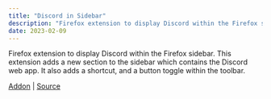 ```yaml
---
title: "Discord in Sidebar"
description: "Firefox extension to display Discord within the Firefox sidebar. This extension adds a new section to the sidebar which contains the Discord web app. It also adds a shortcut, and a button toggle within the toolbar."
date: 2023-02-09
---
```


Firefox extension to display Discord within the Firefox sidebar. This extension adds a new section to the sidebar which contains the Discord web app. It also adds a shortcut, and a button toggle within the toolbar.

[Addon](https://addons.mozilla.org/en-US/firefox/addon/discord-in-sidebar/) | [Source](https://github.com/semanticdata/discord-in-sidebar)
